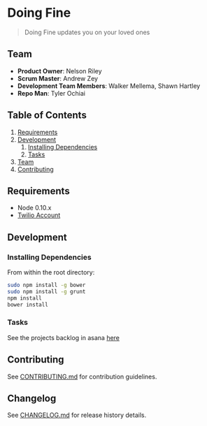 # Doing Fine

> Doing Fine updates you on your loved ones

## Team

  - __Product Owner__: Nelson Riley
  - __Scrum Master__: Andrew Zey
  - __Development Team Members__: Walker Mellema, Shawn Hartley
  - __Repo Man__: Tyler Ochiai

## Table of Contents

1. [Requirements](#requirements)
1. [Development](#development)
    1. [Installing Dependencies](#installing-dependencies)
    1. [Tasks](#tasks)
1. [Team](#team)
1. [Contributing](#contributing)

## Requirements

- Node 0.10.x
- [Twilio Account](https://www.twilio.com/try-twilio)

## Development

### Installing Dependencies

From within the root directory:

```sh
sudo npm install -g bower
sudo npm install -g grunt
npm install
bower install
```

### Tasks

See the projects backlog in asana [here](https://LINKTOYOURASANA.com)


## Contributing

See [CONTRIBUTING.md](CONTRIBUTING.md) for contribution guidelines.

## Changelog

See [CHANGELOG.md](CHANGELOG.md) for release history details.
